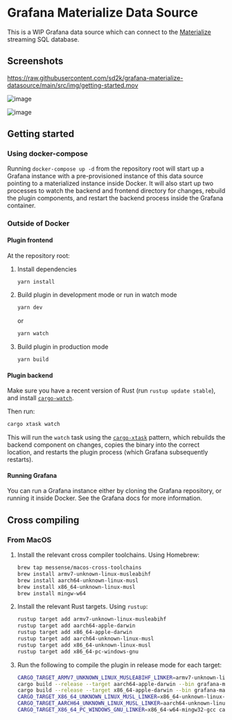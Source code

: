 # Grafana Materialize Data Source

This is a WIP Grafana data source which can connect to the [Materialize][] streaming SQL database.

## Screenshots

https://raw.githubusercontent.com/sd2k/grafana-materialize-datasource/main/src/img/getting-started.mov

![image](https://raw.githubusercontent.com/sd2k/grafana-materialize-datasource/main/src/img/query.png)

![image](https://raw.githubusercontent.com/sd2k/grafana-materialize-datasource/main/src/img/transforms.png)

## Getting started

### Using docker-compose

Running `docker-compose up -d` from the repository root will start up a Grafana instance with a
pre-provisioned instance of this data source pointing to a materialized instance inside Docker. It
will also start up two processes to watch the backend and frontend directory for changes,
rebuild the plugin components, and restart the backend process inside the Grafana container.

### Outside of Docker

#### Plugin frontend

At the repository root:

1. Install dependencies

   ```bash
   yarn install
   ```

2. Build plugin in development mode or run in watch mode

   ```bash
   yarn dev
   ```

   or

   ```bash
   yarn watch
   ```

3. Build plugin in production mode

   ```bash
   yarn build
   ```

#### Plugin backend

Make sure you have a recent version of Rust (run `rustup update stable`), and install [`cargo-watch`].

Then run:

```bash
cargo xtask watch
```

This will run the `watch` task using the [`cargo-xtask`] pattern, which rebuilds the backend component on changes, copies the binary into the correct location, and restarts the plugin process (which Grafana subsequently restarts).

#### Running Grafana

You can run a Grafana instance either by cloning the Grafana repository, or running it inside Docker. See the Grafana docs for more information.

## Cross compiling

### From MacOS

1. Install the relevant cross compiler toolchains. Using Homebrew:

   ```bash
   brew tap messense/macos-cross-toolchains
   brew install armv7-unknown-linux-musleabihf
   brew install aarch64-unknown-linux-musl
   brew install x86_64-unknown-linux-musl
   brew install mingw-w64
   ```

2. Install the relevant Rust targets. Using `rustup`:

   ```bash
   rustup target add armv7-unknown-linux-musleabihf
   rustup target add aarch64-apple-darwin
   rustup target add x86_64-apple-darwin
   rustup target add aarch64-unknown-linux-musl
   rustup target add x86_64-unknown-linux-musl
   rustup target add x86_64-pc-windows-gnu
   ```

3. Run the following to compile the plugin in release mode for each target:

   ```bash
   CARGO_TARGET_ARMV7_UNKNOWN_LINUX_MUSLEABIHF_LINKER=armv7-unknown-linux-musleabihf-ld cargo build --release --target armv7-unknown-linux-musleabihf --bin grafana-materialize-datasource
   cargo build --release --target aarch64-apple-darwin --bin grafana-materialize-datasource
   cargo build --release --target x86_64-apple-darwin --bin grafana-materialize-datasource
   CARGO_TARGET_X86_64_UNKNOWN_LINUX_MUSL_LINKER=x86_64-unknown-linux-musl-gcc cargo build --release --target x86_64-unknown-linux-musl --bin grafana-materialize-datasource
   CARGO_TARGET_AARCH64_UNKNOWN_LINUX_MUSL_LINKER=aarch64-unknown-linux-musl-gcc cargo build --release --target aarch64-unknown-linux-musl --bin grafana-materialize-datasource
   CARGO_TARGET_X86_64_PC_WINDOWS_GNU_LINKER=x86_64-w64-mingw32-gcc cargo build --release --target x86_64-pc-windows-gnu --bin grafana-materialize-datasource
   ```

[`cargo-xtask`]: https://github.com/matklad/cargo-xtask
[`cargo-watch`]: https://github.com/watchexec/cargo-watch/
[Materialize]: https://materialize.com

